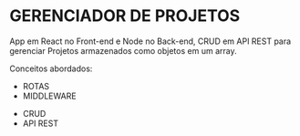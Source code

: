 # GERENCIADOR DE PROJETOS

App em React no Front-end e Node no Back-end, CRUD em API REST para gerenciar Projetos armazenados como objetos em um array.

Conceitos abordados:

- ROTAS
- MIDDLEWARE

* CRUD
* API REST

